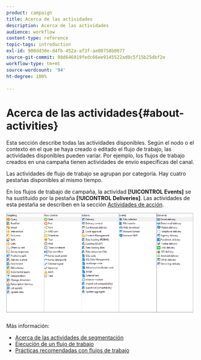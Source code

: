 ```yaml
---
product: campaign
title: Acerca de las actividades
description: Acerca de las actividades
audience: workflow
content-type: reference
topic-tags: introduction
exl-id: 900dd30e-d4fb-452a-af3f-ae00758b0077
source-git-commit: 98d646919fedc66ee9145522ad0c5f15b25dbf2e
workflow-type: tm+mt
source-wordcount: '94'
ht-degree: 100%

---
```


# Acerca de las actividades{#about-activities}

Esta sección describe todas las actividades disponibles. Según el nodo o el contexto en el que se haya creado o editado el flujo de trabajo, las actividades disponibles pueden variar. Por ejemplo, los flujos de trabajo creados en una campaña tienen actividades de envío específicas del canal.

Las actividades de flujo de trabajo se agrupan por categoría. Hay cuatro pestañas disponibles al mismo tiempo.

En los flujos de trabajo de campaña, la actividad **[!UICONTROL Events]** se ha sustituido por la pestaña **[!UICONTROL Deliveries]**. Las actividades de esta pestaña se describen en la sección [Actividades de acción](../../workflow/using/about-action-activities.md).

![](assets/wf-activity-tabs.png)

Más información:

* [Acerca de las actividades de segmentación](../../workflow/using/about-targeting-activities.md)
* [Ejecución de un flujo de trabajo](../../workflow/using/starting-a-workflow.md)
* [Prácticas recomendadas con flujos de trabajo](../../workflow/using/workflow-best-practices.md)
